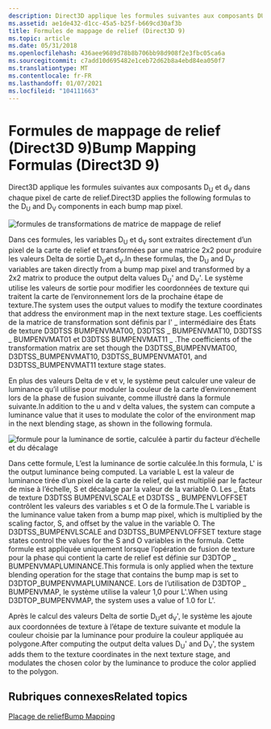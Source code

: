 ```yaml
---
description: Direct3D applique les formules suivantes aux composants DU et DV dans chaque pixel de carte de relief.
ms.assetid: ae1de432-d1cc-45a5-b25f-b669cd30af3b
title: Formules de mappage de relief (Direct3D 9)
ms.topic: article
ms.date: 05/31/2018
ms.openlocfilehash: 436aee9689d78b8b706bb98d908f2e3fbc05ca6a
ms.sourcegitcommit: c7add10d695482e1ceb72d62b8a4ebd84ea050f7
ms.translationtype: MT
ms.contentlocale: fr-FR
ms.lasthandoff: 01/07/2021
ms.locfileid: "104111663"
---
```

# <a name="bump-mapping-formulas-direct3d-9"></a><span data-ttu-id="a6962-103">Formules de mappage de relief (Direct3D 9)</span><span class="sxs-lookup"><span data-stu-id="a6962-103">Bump Mapping Formulas (Direct3D 9)</span></span>

<span data-ttu-id="a6962-104">Direct3D applique les formules suivantes aux composants D<sub>U</sub> et d<sub>V</sub> dans chaque pixel de carte de relief.</span><span class="sxs-lookup"><span data-stu-id="a6962-104">Direct3D applies the following formulas to the D<sub>U</sub> and D<sub>V</sub> components in each bump map pixel.</span></span>

![formules de transformations de matrice de mappage de relief](images/dudv-transform.png)

<span data-ttu-id="a6962-106">Dans ces formules, les variables D<sub>U</sub> et d<sub>V</sub> sont extraites directement d’un pixel de la carte de relief et transformées par une matrice 2x2 pour produire les valeurs Delta de sortie D<sub>U</sub>et d<sub>V</sub>.</span><span class="sxs-lookup"><span data-stu-id="a6962-106">In these formulas, the D<sub>U</sub> and D<sub>V</sub> variables are taken directly from a bump map pixel and transformed by a 2x2 matrix to produce the output delta values D<sub>U</sub>' and D<sub>V</sub>'.</span></span> <span data-ttu-id="a6962-107">Le système utilise les valeurs de sortie pour modifier les coordonnées de texture qui traitent la carte de l’environnement lors de la prochaine étape de texture.</span><span class="sxs-lookup"><span data-stu-id="a6962-107">The system uses the output values to modify the texture coordinates that address the environment map in the next texture stage.</span></span> <span data-ttu-id="a6962-108">Les coefficients de la matrice de transformation sont définis par l' \_ intermédiaire des États de texture D3DTSS BUMPENVMAT00, D3DTSS \_ BUMPENVMAT10, D3DTSS \_ BUMPENVMAT01 et D3DTSS BUMPENVMAT11 \_ .</span><span class="sxs-lookup"><span data-stu-id="a6962-108">The coefficients of the transformation matrix are set though the D3DTSS\_BUMPENVMAT00, D3DTSS\_BUMPENVMAT10, D3DTSS\_BUMPENVMAT01, and D3DTSS\_BUMPENVMAT11 texture stage states.</span></span>

<span data-ttu-id="a6962-109">En plus des valeurs Delta de v et v, le système peut calculer une valeur de luminance qu’il utilise pour moduler la couleur de la carte d’environnement lors de la phase de fusion suivante, comme illustré dans la formule suivante.</span><span class="sxs-lookup"><span data-stu-id="a6962-109">In addition to the u and v delta values, the system can compute a luminance value that it uses to modulate the color of the environment map in the next blending stage, as shown in the following formula.</span></span>

![formule pour la luminance de sortie, calculée à partir du facteur d’échelle et du décalage](images/l-transform.png)

<span data-ttu-id="a6962-111">Dans cette formule, L’est la luminance de sortie calculée.</span><span class="sxs-lookup"><span data-stu-id="a6962-111">In this formula, L' is the output luminance being computed.</span></span> <span data-ttu-id="a6962-112">La variable L est la valeur de luminance tirée d’un pixel de la carte de relief, qui est multiplié par le facteur de mise à l’échelle, S et décalage par la valeur de la variable O. Les \_ États de texture D3DTSS BUMPENVLSCALE et D3DTSS \_ BUMPENVLOFFSET contrôlent les valeurs des variables s et O de la formule.</span><span class="sxs-lookup"><span data-stu-id="a6962-112">The L variable is the luminance value taken from a bump map pixel, which is multiplied by the scaling factor, S, and offset by the value in the variable O. The D3DTSS\_BUMPENVLSCALE and D3DTSS\_BUMPENVLOFFSET texture stage states control the values for the S and O variables in the formula.</span></span> <span data-ttu-id="a6962-113">Cette formule est appliquée uniquement lorsque l’opération de fusion de texture pour la phase qui contient la carte de relief est définie sur D3DTOP \_ BUMPENVMAPLUMINANCE.</span><span class="sxs-lookup"><span data-stu-id="a6962-113">This formula is only applied when the texture blending operation for the stage that contains the bump map is set to D3DTOP\_BUMPENVMAPLUMINANCE.</span></span> <span data-ttu-id="a6962-114">Lors de l’utilisation de D3DTOP \_ BUMPENVMAP, le système utilise la valeur 1,0 pour L'.</span><span class="sxs-lookup"><span data-stu-id="a6962-114">When using D3DTOP\_BUMPENVMAP, the system uses a value of 1.0 for L'.</span></span>

<span data-ttu-id="a6962-115">Après le calcul des valeurs Delta de sortie D<sub>U</sub>et d<sub>V</sub>', le système les ajoute aux coordonnées de texture à l’étape de texture suivante et module la couleur choisie par la luminance pour produire la couleur appliquée au polygone.</span><span class="sxs-lookup"><span data-stu-id="a6962-115">After computing the output delta values D<sub>U</sub>' and D<sub>V</sub>', the system adds them to the texture coordinates in the next texture stage, and modulates the chosen color by the luminance to produce the color applied to the polygon.</span></span>

## <a name="related-topics"></a><span data-ttu-id="a6962-116">Rubriques connexes</span><span class="sxs-lookup"><span data-stu-id="a6962-116">Related topics</span></span>

<dl> <dt>

[<span data-ttu-id="a6962-117">Placage de relief</span><span class="sxs-lookup"><span data-stu-id="a6962-117">Bump Mapping</span></span>](bump-mapping.md)
</dt> </dl>

 

 



